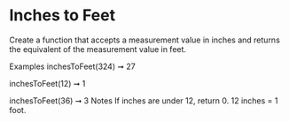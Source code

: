 # Inches to Feet

Create a function that accepts a measurement value in inches and returns the equivalent of the measurement value in feet.

Examples
inchesToFeet(324) ➞ 27

inchesToFeet(12) ➞ 1

inchesToFeet(36) ➞ 3
Notes
If inches are under 12, return 0.
12 inches = 1 foot.
